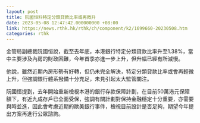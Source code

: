 ```yaml
---
layout: post
title: 阮國恒料特定分類貸款比率或再微升
date: 2023-05-08 12:47:42.000000000 +08:00
link: https://news.rthk.hk/rthk/ch/component/k2/1699660-20230508.htm
categories: rthk
---
```


金管局副總裁阮國恒說，截至去年底，本港銀行特定分類貸款比率升至1.38%，當中主要涉及內房的財政困難，今年首季亦進一步上升，但升幅已經有所減慢。

他說，雖然近期內房形勢有好轉，但仍未完全解決，特定分類貸款比率或會再輕微上升，但強調銀行體系撥備十分充足，未見引起太大監管關注。

阮國恒提到，去年開始重新檢視本港的銀行存款保障計劃，在目前50萬港元保障額下，有近九成存戶已全面受保，強調有關計劃對保持金融穩定十分重要，亦需要與時並進，因此會考慮近期的歐美銀行事件，檢視目前設計是否足夠，期望今年提出方案再進行公眾諮詢。
